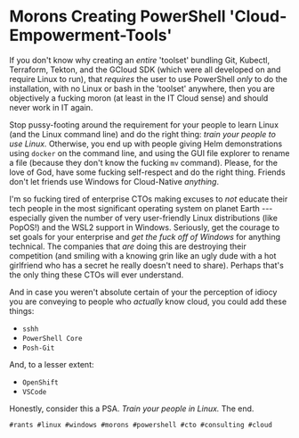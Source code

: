 # Morons Creating PowerShell 'Cloud-Empowerment-Tools'

If you don't know why creating an *entire* 'toolset' bundling Git,
Kubectl, Terraform, Tekton, and the GCloud SDK (which were all developed
on and require Linux to run), that *requires* the user to use
PowerShell *only* to do the installation, with no Linux or bash in
the 'toolset' anywhere, then you are objectively a fucking moron (at
least in the IT Cloud sense) and should never work in IT again.

Stop pussy-footing around the requirement for your people to learn Linux
(and the Linux command line) and do the right thing: *train your people to
use Linux.* Otherwise, you end up with people giving Helm demonstrations
using `docker` on the command line, and using the GUI file explorer to
rename a file (because they don't know the fucking `mv` command).
Please, for the love of God, have some fucking self-respect and do the
right thing.  Friends don't let friends use Windows for Cloud-Native
*anything*.

I'm so fucking tired of enterprise CTOs making excuses to *not* educate
their tech people in the most significant operating system on planet
Earth --- especially given the number of very user-friendly Linux
distributions (like PopOS!) and the WSL2 support in Windows. Seriously,
get the courage to set goals for your enterprise and *get the fuck off of
Windows* for anything technical. The companies that *are* doing this are
destroying their competition (and smiling with a knowing grin like an
ugly dude with a hot girlfriend who has a secret he really doesn't need
to share). Perhaps that's the only thing these CTOs will ever
understand.

And in case you weren't absolute certain of your the perception of
idiocy you are conveying to people who *actually* know cloud, you could
add these things:

* `sshh`
* `PowerShell Core`
* `Posh-Git`

And, to a lesser extent:

* `OpenShift`
* `VSCode`

Honestly, consider this a PSA. *Train your people in Linux.* The end.

    #rants #linux #windows #morons #powershell #cto #consulting #cloud
